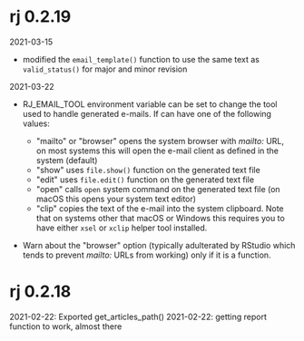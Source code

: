 # rj 0.2.19

2021-03-15
 - modified the `email_template()` function to use the same text as
   `valid_status()` for major and minor revision 

2021-03-22
 - RJ_EMAIL_TOOL environment variable can be set to change the tool
   used to handle generated e-mails. If can have one of the
   following values:
   - "mailto" or "browser"
     opens the system browser with _mailto:_ URL, on most
     systems this will open the e-mail client as defined
     in the system (default)
   - "show" uses `file.show()` function on the generated text file
   - "edit" uses `file.edit()` function on the generated text file
   - "open" calls `open` system command on the generated text file
     (on macOS this opens your system text editor)
   - "clip" copies the text of the e-mail into the system
     clipboard. Note that on systems other that macOS or Windows this
     requires you to have either `xsel` or `xclip` helper tool
     installed.

 - Warn about the "browser" option (typically adulterated by
   RStudio which tends to prevent _mailto:_ URLs from working) only if
   it is a function.

# rj 0.2.18

2021-02-22: Exported get_articles_path()
2021-02-22: getting report function to work, almost there

